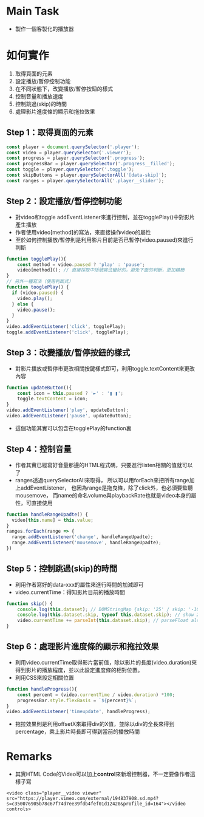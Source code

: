 # Main Task
* 製作一個客製化的播放器

# 如何實作
1. 取得頁面的元素
2. 設定播放/暫停控制功能
3. 在不同狀態下，改變播放/暫停按鈕的樣式
4. 控制音量和播放速度
5. 控制跳過(skip)的時間
6. 處理影片進度條的顯示和拖拉效果

## Step 1：取得頁面的元素
```javascript
const player = document.querySelector('.player'); 
const video = player.querySelector('.viewer'); 
const progress = player.querySelector('.progress');
const progressBar = player.querySelector('.progress__filled');
const toggle = player.querySelector('.toggle'); 
const skipButtons = player.querySelectorAll('[data-skip]'); 
const ranges = player.querySelectorAll('.player__slider');
```

## Step 2：設定播放/暫停控制功能
* 對video和toggle addEventListener來進行控制，並在togglePlay()中對影片產生播放
* 作者使用video[method]的寫法，來直接操作video的屬性
* 至於如何控制播放/暫停則是利用影片目前是否已暫停(video.paused)來進行判斷
```javascript
function togglePlay(){
	const method = video.paused ? 'play' : 'pause';
	video[method](); // 直接採取中括號寫法蠻好的，避免下面的判斷，更加精簡
}
// 另外一種寫法（使用判斷式）
function tooglePlay() {
  if (video.paused) {
    video.play();
  } else {
    video.pause();
  }
}
video.addEventListener('click', togglePlay);
toggle.addEventListener('click', togglePlay);

```

## Step 3：改變播放/暫停按鈕的樣式
* 對影片播放或暫停市更改相關按鍵樣式即可，利用toggle.textContent來更改內容
```javascript
function updateButton(){
	const icon = this.paused ? '►' : '❚ ❚';
	toggle.textContent = icon;
}
video.addEventListener('play', updateButton);
video.addEventListener('pause', updateButton);
```
* 這個功能其實可以包含在togglePlay的function裏

## Step 4：控制音量
* 作者其實已經寫好音量那邊的HTML程式碼，只要進行listen相關的值就可以了
* ranges透過querySelectorAll來取得， 所以可以用forEach來把所有range加上addEventListener， 也因為range是拖曳條，除了click外，也必須要監聽mousemove， 而name的命名volume與playbackRate也就是video本身的屬性，可直接使用
```javascript
function handleRangeUpadte() {
  video[this.name] = this.value;
}
ranges.forEach(range => {
  range.addEventListener('change', handleRangeUpadte);
  range.addEventListener('mousemove', handleRangeUpadte);
})
```

## Step 5：控制跳過(skip)的時間
* 利用作者寫好的data-xxx的屬性來進行時間的加減即可
* video.currentTime：得知影片目前的播放時間
```javascript
function skip() {
    console.log(this.dataset); // DOMStringMap {skip: '25' / skip: '-10'}
    console.log(this.dataset.skip, typeof this.dataset.skip); // show 25 and -10 respectively, data-type: string
    video.currentTime += parseInt(this.dataset.skip); // parseFloat also ok in this case
}
```

## Step 6：處理影片進度條的顯示和拖拉效果
* 利用video.currentTime取得影片當前值，除以影片的長度(video.duration)來得到影片的播放程度，並以此設定進度條的相對位置。
* 利用CSS來設定相關位置
```javascript
function handleProgress(){
	const percent = (video.currentTime / video.duration) *100;
	progressBar.style.flexBasis = `${percent}%`;
}
video.addEventListener('timeupdate', handleProgress);
```
* 拖拉效果則是利用offsetX來取得div的X值，並除以div的全長來得到percentage，乘上影片時長即可得到當前的播放時間

# Remarks
* 其實HTML Code的Video可以加上**control**來新增控制器，不一定要像作者這樣子寫
```
<video class="player__video viewer" src="https://player.vimeo.com/external/194837908.sd.mp4?s=c350076905b78c67f74d7ee39fdb4fef01d12420&profile_id=164"></video controls>
```